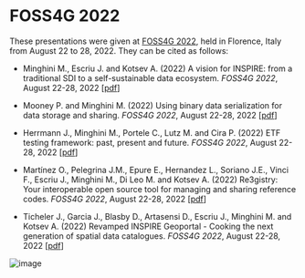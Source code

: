 # FOSS4G 2022
These presentations were given at [FOSS4G 2022](https://2022.foss4g.org), held in Florence, Italy from August 22 to 28, 2022. They can be cited as follows:

* Minghini M., Escriu J. and Kotsev A. (2022) A vision for INSPIRE: from a traditional SDI to a self-sustainable data ecosystem. _FOSS4G 2022_, August 22-28, 2022 [[pdf](FOSS4G_2022_INSPIRE.pdf)]

* Mooney P. and Minghini M. (2022) Using binary data serialization for data storage and sharing. _FOSS4G 2022_, August 22-28, 2022 [[pdf](Mooney-Binary-Encodings-FOSS4G2022.pdf)]

* Herrmann J., Minghini M., Portele C., Lutz M. and Cira P. (2022) ETF testing framework: past, present and future. _FOSS4G 2022_, August 22-28, 2022 [[pdf](FOSS4G_2022_ETF_testing_framework.pdf)]

* Martínez O., Pelegrina J.M., Epure E., Hernandez L., Soriano J.E., Vinci F., Escriu J., Minghini M., Di Leo M. and Kotsev A. (2022) Re3gistry: Your interoperable open source tool for managing and sharing reference codes. _FOSS4G 2022_, August 22-28, 2022 [[pdf](FOSS4G-2022_Re3gistry.pdf)]

* Ticheler J., Garcia J., Blasby D., Artasensi D., Escriu J., Minghini M. and Kotsev A. (2022) Revamped INSPIRE Geoportal - Cooking the next generation of spatial data catalogues. _FOSS4G 2022_, August 22-28, 2022 [[pdf](FOSS4G-2022_INSPIRE_Geoportal.pdf)]

![image](https://user-images.githubusercontent.com/14758434/226952179-bca4b29f-89a9-43c8-9bbb-6045fd021640.png)
